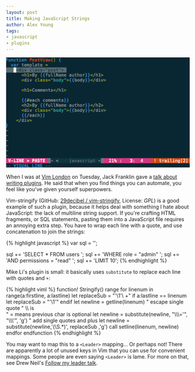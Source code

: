 ```yaml
---
layout: post
title: Making JavaScript Strings
author: Alex Young
tags:
- javascript
- plugins
---
```


![Vim Stringify](/images/posts/vim-stringify.gif)

When I was at [Vim London](http://www.meetup.com/Vim-London/) on Tuesday, Jack Franklin gave a [talk about writing plugins](http://vimeo.com/85341794).  He said that when you find things you can automate, you feel like you've given yourself superpowers.

Vim-stringify (GitHub: [29decibel / vim-stringify](https://github.com/29decibel/vim-stringify), License: _GPL_) is a good example of such a plugin, because it helps deal with something I hate about JavaScript: the lack of multiline string support.  If you're crafting HTML fragments, or SQL statements, pasting them into a JavaScript file requires an annoying extra step.  You have to wrap each line with a quote, and use concatenation to join the strings:

{% highlight javascript %}
var sql = '';

sql += 'SELECT * FROM users ';
sql += 'WHERE role = "admin" ';
sql += 'AND permissions = "read" ';
sql += 'LIMIT 10';
{% endhighlight %}

Mike Li's plugin is small: it basically uses `substitute` to replace each line with quotes and `+`:

{% highlight viml %}
function! Stringify() range
  for linenum in range(a:firstline, a:lastline)
    let replaceSub = "'\\1'\ +"
    if a:lastline == linenum
      let replaceSub = "'\\1'"
    endif
    let newline = getline(linenum)
    " escape single quote
    " \\\\ is \
    " \= means previous char is optional
    let newline = substitute(newline, "\\\\\\='", "\\\\\\\'", 'g')
    " add single quotes and plus
    let newline = substitute(newline,'\(\S.*\)', replaceSub ,'g')
    call setline(linenum, newline)
  endfor
endfunction
{% endhighlight %}

You may want to map this to a `<Leader>` mapping... Or perhaps not!  There are apparently a lot of unused keys in Vim that you can use for convenient mappings.  Some people are even saying `<Leader>` is lame.  For more on that, see Drew Neil's [Follow my leader talk](https://vimeo.com/85343734).
